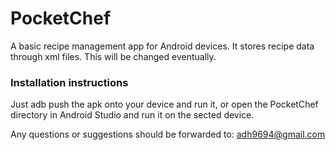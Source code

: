 # PocketChef

A basic recipe management app for Android devices. It stores recipe data through xml files. This will be changed eventually.

### Installation instructions ###

Just adb push the apk onto your device and run it, or open the PocketChef directory in Android Studio and run it on the sected device.

Any questions or suggestions should be forwarded to: adh9694@gmail.com
